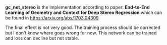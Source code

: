 **gc_net_stereo** is the implementation according to paper: **End-to-End Learning of Geometry and Context for Deep Stereo Regression** which can be found in https://arxiv.org/abs/1703.04309 

The final effect is not very good. The training process should be corrected but I don't know where goes wrong for now. This network can be trained and loss can decline but not stable.
